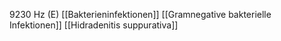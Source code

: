 9230 Hz (E)
[[Bakterieninfektionen]]
[[Gramnegative bakterielle Infektionen]]
[[Hidradenitis suppurativa]]